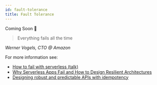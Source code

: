 ```yaml
---
id: fault-tolerance
title: Fault Tolerance
---
```


Coming Soon 👀

> Everything fails all the time

_Werner Vogels, CTO @ Amazon_

For more information see:

- [How to fail with serverless (talk)](https://www.youtube.com/watch?v=H0oMfK2cwFY)
- [Why Serverless Apps Fail and How to Design Resilient Architectures](https://dashbird.io/blog/why-serverless-apps-fail-and-how-to-design-resilient-architectures/)
- [Designing robust and predictable APIs with idempotency](https://stripe.com/blog/idempotency)

<!-- retry behaviours and strategies for dealing with errors

- Lambda is stateless, ephemeral compute and uses a single-concurrency model (each request is isolated). No concept of “session” or “global state”.
- Traditional error handling and retry: try/catch block
- But with ephemeral compute we have to ask “What happens to the original event?” “What happens if the function doesn’t actually run” - all adds up to possibility of “losing an event”
- Function error types:
    - Unhandled Exceptions
    - Function Timeouts
    - Memory Exceeded
    - Function Throttle
- Dead Letter Queues
- Lambda Destinations
- EventBridge attempts to re-deliver messages with 24 hour exponential backoff

Asynchronous Lambda function invocations
Event source mappings
Step Functions
Lambda invocations from AWS services
Calls to AWS services
Third-party API calls -->
